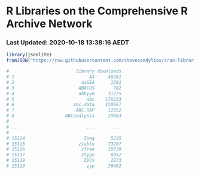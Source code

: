 # R Libraries on the Comprehensive R Archive Network

### Last Updated: 2020-10-18 13:38:16 AEDT

```R
library(jsonlite)
fromJSON("https://raw.githubusercontent.com/stevecondylios/cran-libraries/master/cran-libraries.json")

#                         library downloads
# 1                            A3     46261
# 2                         aaSEA      1391
# 3                        ABACUS       782
# 4                        abbyyR     31275
# 5                           abc    170233
# 6                      abc.data    150667
# 7                       ABC.RAP     12952
# 8                   ABCanalysis     29003
#
# ...                         ...       ...
#
# 15114                      Zseq      5235
# 15115                    ztable     73207
# 15116                     zTree     10739
# 15117                     ztype      6052
# 15118                      ZVCV      2273
# 15119                       zyp     30492



```


















































































































































































































































































































































































































































































































































































































































































































































































































































































































































































































































































































































































































































































































































































































































































































































































































































































































































































































































































































































































































































































































































































































































































































































































































































































































































































































































































































































































































































































































































































































